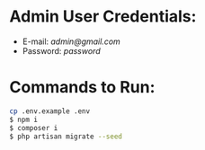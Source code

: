 
# Admin User Credentials:

* E-mail: _admin@gmail.com_
* Password: _password_

# Commands to Run:

``` bash
cp .env.example .env
$ npm i
$ composer i
$ php artisan migrate --seed

```